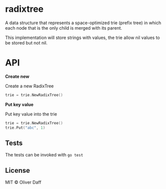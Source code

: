 # radixtree

A data structure that represents a space-optimized trie
(prefix tree) in which each node that is the only child is merged with its parent.

This implementation will store strings with values, the trie allow nil values to be stored but not nil.

# API

__Create new__

Create a new RadixTree

```go
trie = trie.NewRadixTree()
```

__Put key value__

Put key value into the trie

```go
trie = trie.NewRadixTree()
trie.Put("abc", 1)
```





## Tests
The tests can be invoked with `go test`

## License
MIT © Oliver Daff